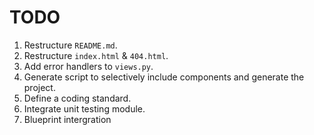 TODO
====

1. Restructure `README.md`.
2. Restructure `index.html` & `404.html`.
3. Add error handlers to `views.py`.
4. Generate script to selectively include components and generate the project.
5. Define a coding standard.
6. Integrate unit testing module.
7. Blueprint intergration

